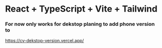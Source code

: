 # React + TypeScript + Vite + Tailwind
### For now only works for dekstop planing to add phone version to
https://cv-dekstop-version.vercel.app/
